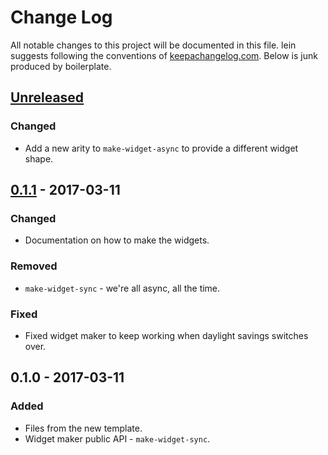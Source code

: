 # Change Log
All notable changes to this project will be documented in this file. lein suggests following the conventions of [keepachangelog.com](http://keepachangelog.com/). Below is junk produced by boilerplate.

## [Unreleased]
### Changed
- Add a new arity to `make-widget-async` to provide a different widget shape.

## [0.1.1] - 2017-03-11
### Changed
- Documentation on how to make the widgets.

### Removed
- `make-widget-sync` - we're all async, all the time.

### Fixed
- Fixed widget maker to keep working when daylight savings switches over.

## 0.1.0 - 2017-03-11
### Added
- Files from the new template.
- Widget maker public API - `make-widget-sync`.

[Unreleased]: https://github.com/your-name/myutu-clj/compare/0.1.1...HEAD
[0.1.1]: https://github.com/your-name/myutu-clj/compare/0.1.0...0.1.1
